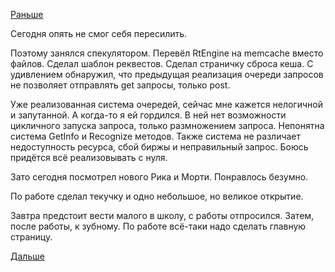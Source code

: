 [Раньше](2017.08.28.md)

Сегодня опять не смог себя пересилить.

Поэтому занялся спекулятором.
Перевёл RtEngine на memcache вместо файлов. Сделал шаблон реквестов. Сделал страничку сброса кеша.
С удивлением обнаружил, что предыдущая реализация очереди запросов не позволяет отправлять get запросы, только post.

Уже реализованная система очередей, сейчас мне кажется нелогичной и запутанной. А когда-то я ей гордился.
В ней нет возможности цикличного запуска запроса, только размножением запроса.
Непонятна система GetInfo и Recognize методов.
Также система не различает недоступность ресурса, сбой биржы и неправильный запрос.
Боюсь придётся всё реализовывать с нуля.

Зато сегодня посмотрел нового Рика и Морти. Понравлось безумно.

По работе сделал текучку и одно небольшое, но великое открытие.

Завтра предстоит вести малого в школу, с работы отпросился. Затем, после работы, к зубному.
По работе всё-таки надо сделать главную страницу.

[Дальше](2017.08.30.md)